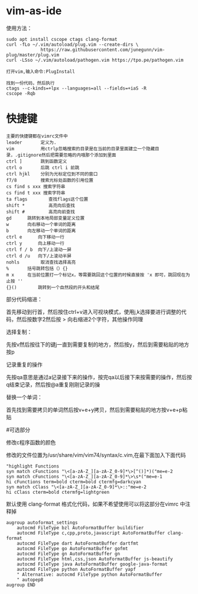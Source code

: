 # vim-as-ide

使用方法：
```
sudo apt install cscope ctags clang-format
curl -fLo ~/.vim/autoload/plug.vim --create-dirs \
             https://raw.githubusercontent.com/junegunn/vim-plug/master/plug.vim
curl -LSso ~/.vim/autoload/pathogen.vim https://tpo.pe/pathogen.vim

打开vim,输入命令:PlugInstall

找到一份代码，然后执行
ctags --c-kinds=+lpx --languages=all --fields=+iaS -R
cscope -Rqb
```

# 快捷键
```
主要的快捷键都在vimrc文件中
leader       定义为.
vim 		 用ctrlp忽略搜索的目录是在当前的目录里面建立一个隐藏目录，.gitignore然后把需要忽略的内哦那个添加到里面
ctrl ]		 跳到函数定义
ctrl o 		 后跳 ctrl i 前跳
ctrl hjkl 	 分别为光标定位到不同的窗口
f7/8		 搜索光标处函数的引用位置
cs find s xxx 搜索字符串
cs find t xxx 搜索字符串
ta flags 		查找flags这个位置
shift * 		高亮向后查找
shift # 		高亮向前查找
gd 		跳转到本地局部变量定义位置
w		向右移动一个单词的距离
b		向左移动一个单词的距离
ctrl e		向下移动一行
ctrl y 		向上移动一行
ctrl f / b	向下/上滚动一屏
ctrl d /u 	向下/上滚动半屏
nohls		 取消查找选择高亮
%		括号跳转包括（）{}
m x		在当前位置打一个标记x，等需要跳回这个位置的时候直接按 'x 即可，跳回现在为止按 ''
{}()		跳转到一个自然段的开头和结尾
```

部分代码缩进：


首先移动到行首，然后按住ctrl+v进入可视块模式，使用j,k选择要进行调整的代码，然后按数字2然后按 > 向右缩进2个字符，其他操作同理


选择复制：


先按v然后按往下的键j一直到需要复制的地方，然后按y，然后到需要粘贴的地方按p


记录重复的操作


先按qa意思是通过a记录接下来的操作，按完qa以后接下来按需要的操作，然后按q结束记录，然后按@a重复刚刚记录的操

替换一个单词： 

首先找到需要拷贝的单词然后按v+e+y拷贝，然后到需要粘贴的地方按v+e+p粘贴

#可选部分

修改c程序函数的颜色


修改的文件位置为/usr/share/vim/vim74/syntax/c.vim,在最下面加入下面代码
```
"highlight Functions
syn match cFunctions "\<[a-zA-Z_][a-zA-Z_0-9]*\>[^()]*)("me=e-2
syn match cFunctions "\<[a-zA-Z_][a-zA-Z_0-9]*\>\s*("me=e-1
hi cFunctions term=bold cterm=bold ctermfg=darkcyan
syn match cClass "\<[a-zA-Z_][a-zA-Z_0-9]*\>::"me=e-2
hi cClass cterm=bold ctermfg=lightgreen
```
默认使用 clang-format 格式化代码，如果不希望使用可以将这部分在vimrc 中注释掉
```
augroup autoformat_settings
    autocmd FileType bzl AutoFormatBuffer buildifier
    autocmd FileType c,cpp,proto,javascript AutoFormatBuffer clang-format
    autocmd FileType dart AutoFormatBuffer dartfmt
    autocmd FileType go AutoFormatBuffer gofmt
    autocmd FileType gn AutoFormatBuffer gn
    autocmd FileType html,css,json AutoFormatBuffer js-beautify
    autocmd FileType java AutoFormatBuffer google-java-format
    autocmd FileType python AutoFormatBuffer yapf
    " Alternative: autocmd FileType python AutoFormatBuffer
    " autopep8
augroup END
```
